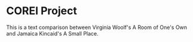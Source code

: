 # COREI Project
This is a text comparison between Virginia Woolf's A Room of One's Own and Jamaica Kincaid's A Small Place.
